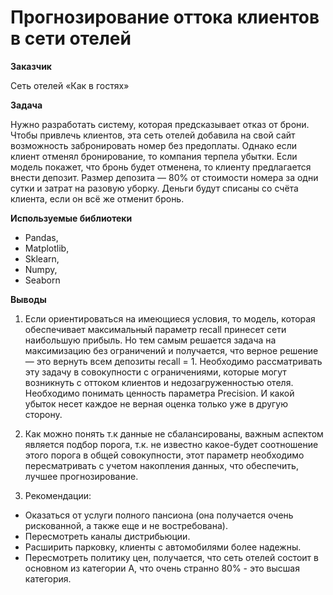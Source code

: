# Прогнозирование оттока клиентов в сети отелей

**Заказчик**

Сеть отелей «Как в гостях»

**Задача**

Нужно разработать систему, которая предсказывает отказ от брони.
Чтобы привлечь клиентов, эта сеть отелей добавила на свой сайт возможность забронировать номер без предоплаты. Однако если клиент отменял бронирование, то компания терпела убытки. 
Если модель покажет, что бронь будет отменена, то клиенту предлагается внести депозит. Размер депозита — 80% от стоимости номера за одни сутки и затрат на разовую уборку. Деньги будут списаны со счёта клиента, если он всё же отменит бронь.

**Используемые библиотеки** 

- Pandas,
- Matplotlib,
- Sklearn,
- Numpy,
- Seaborn

**Выводы**

1. Если ориентироваться на имеющиеся условия, то модель, которая обеспечивает максимальный параметр recall принесет сети наибольшую прибыль. Но тем самым решается задача на максимизацию без ограничений и получается, что верное решение — это вернуть всем депозиты recall = 1. Необходимо рассматривать эту задачу в совокупности с ограничениями, которые могут возникнуть с оттоком клиентов и недозагруженностью отеля. Необходимо понимать ценность параметра Precision. И какой убыток несет каждое не верная оценка только уже в другую сторону.

2. Как можно понять т.к данные не сбалансированы, важным аспектом является подбор порога, т.к. не известно какое-будет соотношение этого порога в общей совокупности, этот параметр необходимо пересматривать с учетом накопления данных, что обеспечить, лучшее прогнозирование.

3. Рекомендации:

- Оказаться от услуги полного пансиона (она получается очень рискованной, а также еще и не востребована).
- Пересмотреть каналы дистрибьюции.
- Расширить парковку, клиенты с автомобилями более надежны.
- Пересмотреть политику цен, получается, что сеть отелей состоит в основном из категории А, что очень странно 80% - это высшая категория.
